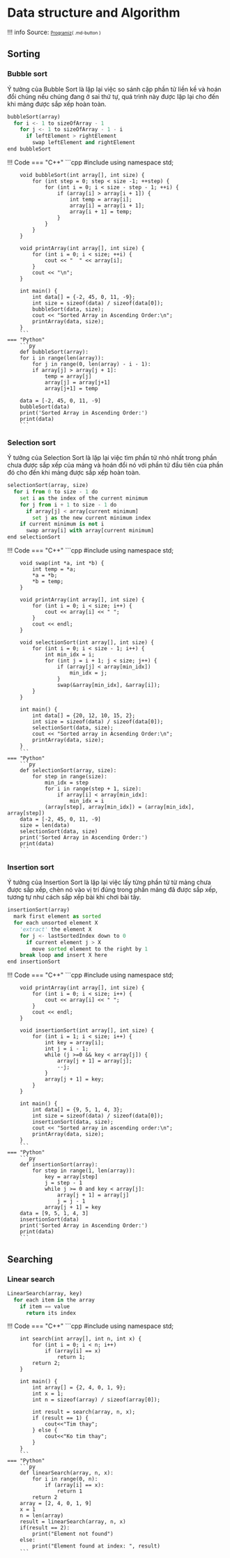 # Data structure and Algorithm
!!! info
    Source: <font size="1">[Programiz](https://www.programiz.com/dsa){ .md-button }</font>

## Sorting
### Bubble sort

Ý tưởng của Bubble Sort là lặp lại việc so sánh cặp phần tử liền kề và hoán đổi chúng nếu chúng đang ở sai thứ tự, quá trình này được lặp lại cho đến khi mảng được sắp xếp hoàn toàn.

```py
bubbleSort(array)
  for i <- 1 to sizeOfArray - 1
    for j <- 1 to sizeOfArray - 1 - i
      if leftElement > rightElement
        swap leftElement and rightElement
end bubbleSort
```

!!! Code
    === "C++"
        ```cpp
        #include <iostream>
        using namespace std;

        void bubbleSort(int array[], int size) {
            for (int step = 0; step < size -1; ++step) {
                for (int i = 0; i < size - step - 1; ++i) {
                    if (array[i] > array[i + 1]) {
                        int temp = array[i];
                        array[i] = array[i + 1];
                        array[i + 1] = temp;
                    }
                }
            }
        }

        void printArray(int array[], int size) {
            for (int i = 0; i < size; ++i) {
                cout << "  " << array[i];
            }
            cout << "\n";
        }

        int main() {
            int data[] = {-2, 45, 0, 11, -9};
            int size = sizeof(data) / sizeof(data[0]);
            bubbleSort(data, size);
            cout << "Sorted Array in Ascending Order:\n";  
            printArray(data, size);
        }
        ```
    === "Python"
        ```py
        def bubbleSort(array):
        for i in range(len(array)):
            for j in range(0, len(array) - i - 1):
            if array[j] > array[j + 1]:
                temp = array[j]
                array[j] = array[j+1]
                array[j+1] = temp

        data = [-2, 45, 0, 11, -9]
        bubbleSort(data)
        print('Sorted Array in Ascending Order:')
        print(data)
        ```

### Selection sort

Ý tưởng của Selection Sort là lặp lại việc tìm phần tử nhỏ nhất trong phần chưa được sắp xếp của mảng và hoán đổi nó với phần tử đầu tiên của phần đó cho đến khi mảng được sắp xếp hoàn toàn.

```py
selectionSort(array, size)
  for i from 0 to size - 1 do
    set i as the index of the current minimum
    for j from i + 1 to size - 1 do
      if array[j] < array[current minimum]
        set j as the new current minimum index
    if current minimum is not i
      swap array[i] with array[current minimum]
end selectionSort
```

!!! Code
    === "C++"
        ```cpp
        #include <iostream>
        using namespace std;

        void swap(int *a, int *b) {
            int temp = *a;
            *a = *b;
            *b = temp;
        }

        void printArray(int array[], int size) {
            for (int i = 0; i < size; i++) {
                cout << array[i] << " ";
            }
            cout << endl;
        }

        void selectionSort(int array[], int size) {
            for (int i = 0; i < size - 1; i++) {
                int min_idx = i;
                for (int j = i + 1; j < size; j++) {
                    if (array[j] < array[min_idx])
                        min_idx = j;
                    }
                    swap(&array[min_idx], &array[i]);
            }
        }

        int main() {
            int data[] = {20, 12, 10, 15, 2};
            int size = sizeof(data) / sizeof(data[0]);
            selectionSort(data, size);
            cout << "Sorted array in Acsending Order:\n";
            printArray(data, size);
        }
        ```
    === "Python"
        ```py
        def selectionSort(array, size):
            for step in range(size):
                min_idx = step
                for i in range(step + 1, size):
                    if array[i] < array[min_idx]:
                        min_idx = i
                (array[step], array[min_idx]) = (array[min_idx], array[step])
        data = [-2, 45, 0, 11, -9]
        size = len(data)
        selectionSort(data, size)
        print('Sorted Array in Ascending Order:')
        print(data)
        ```

### Insertion sort

Ý tưởng của Insertion Sort là lặp lại việc lấy từng phần tử từ mảng chưa được sắp xếp, chèn nó vào vị trí đúng trong phần mảng đã được sắp xếp, tương tự như cách sắp xếp bài khi chơi bài tây.

```py
insertionSort(array)
  mark first element as sorted
  for each unsorted element X
    'extract' the element X
    for j <- lastSortedIndex down to 0
      if current element j > X
        move sorted element to the right by 1
    break loop and insert X here
end insertionSort
```

!!! Code
    === "C++"
        ```cpp
        #include <iostream>
        using namespace std;

        void printArray(int array[], int size) {
            for (int i = 0; i < size; i++) {
                cout << array[i] << " ";
            }
            cout << endl;
        }

        void insertionSort(int array[], int size) {
            for (int i = 1; i < size; i++) {
                int key = array[i];
                int j = i - 1;
                while (j >=0 && key < array[j]) {
                    array[j + 1] = array[j];
                    --j;
                }
                array[j + 1] = key;
            }
        }

        int main() {
            int data[] = {9, 5, 1, 4, 3};
            int size = sizeof(data) / sizeof(data[0]);
            insertionSort(data, size);
            cout << "Sorted array in ascending order:\n";
            printArray(data, size);
        }
        ```
    === "Python"
        ```py
        def insertionSort(array):
            for step in range(1, len(array)):
                key = array[step]
                j = step - 1
                while j >= 0 and key < array[j]:
                    array[j + 1] = array[j]
                    j = j - 1
                array[j + 1] = key
        data = [9, 5, 1, 4, 3]
        insertionSort(data)
        print('Sorted Array in Ascending Order:')
        print(data)
        ```


## Searching
### Linear search

```py
LinearSearch(array, key)
  for each item in the array
    if item == value
      return its index
```

!!! Code
    === "C++"
        ```cpp
        #include <iostream>
        using namespace std;

        int search(int array[], int n, int x) {
            for (int i = 0; i < n; i++)
                if (array[i] == x)
                    return 1;
            return 2;
        }

        int main() {
            int array[] = {2, 4, 0, 1, 9};
            int x = 1;
            int n = sizeof(array) / sizeof(array[0]);

            int result = search(array, n, x);
            if (result == 1) {
                cout<<"Tim thay";
            } else {
                cout<<"Ko tim thay";
            }
        }
        ```
    === "Python"
        ```py
        def linearSearch(array, n, x):
            for i in range(0, n):
                if (array[i] == x):
                    return 1
            return 2
        array = [2, 4, 0, 1, 9]
        x = 1
        n = len(array)
        result = linearSearch(array, n, x)
        if(result == 2):
            print("Element not found")
        else:
            print("Element found at index: ", result)
        ```